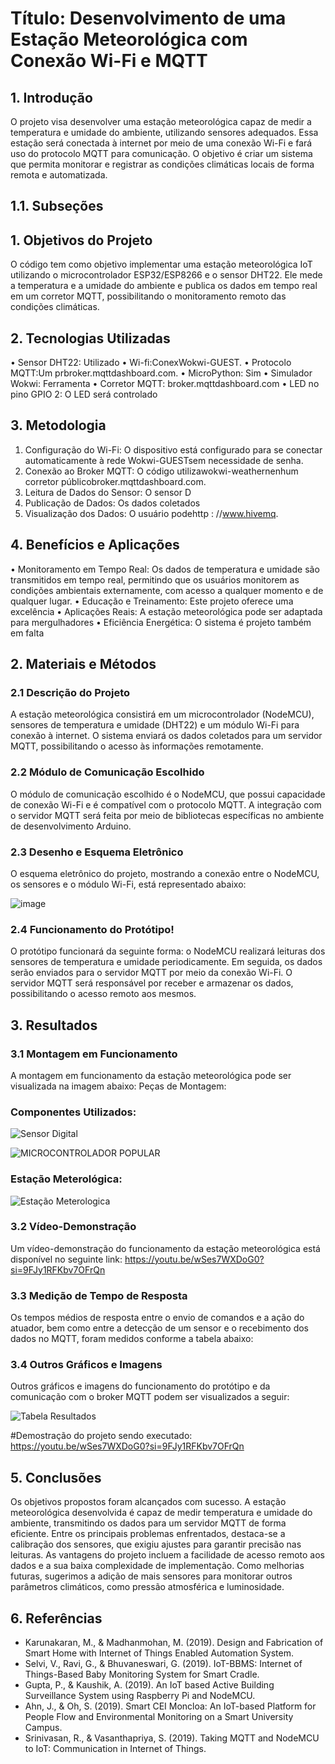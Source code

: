 # Título: Desenvolvimento de uma Estação Meteorológica com Conexão Wi-Fi e MQTT

## 1. Introdução
O projeto visa desenvolver uma estação meteorológica capaz de medir a temperatura e umidade do ambiente, utilizando sensores adequados. Essa estação será conectada à internet por meio de uma conexão Wi-Fi e fará uso do protocolo MQTT para comunicação. O objetivo é criar um sistema que permita monitorar e registrar as condições climáticas locais de forma remota e automatizada.
## 1.1.	Subseções
## 1. Objetivos do Projeto
O código tem como objetivo implementar uma estação meteorológica IoT utilizando o microcontrolador ESP32/ESP8266 e o sensor DHT22. Ele mede a temperatura e a umidade do ambiente e publica os dados em tempo real em um corretor MQTT, possibilitando o monitoramento remoto das condições climáticas.
## 2. Tecnologias Utilizadas
•	Sensor DHT22: Utilizado
•	Wi-fi:ConexWokwi-GUEST.
•	Protocolo MQTT:Um prbroker.mqttdashboard.com.
•	MicroPython: Sim
•	Simulador Wokwi: Ferramenta
•	Corretor MQTT:  broker.mqttdashboard.com
•	LED no pino GPIO 2: O LED será controlado

## 3. Metodologia
1.	Configuração do Wi-Fi:
O dispositivo está configurado para se conectar automaticamente à rede Wokwi-GUESTsem necessidade de senha.
2.	Conexão ao Broker MQTT:
O código utilizawokwi-weathernenhum corretor públicobroker.mqttdashboard.com.
3.	Leitura de Dados do Sensor:
O sensor D
4.	Publicação de Dados:
Os dados coletados
5.	Visualização dos Dados:
O usuário podehttp : //www.hivemq.

## 4. Benefícios e Aplicações
•	Monitoramento em Tempo Real:
Os dados de temperatura e umidade são transmitidos em tempo real, permitindo que os usuários monitorem as condições ambientais externamente, com acesso a qualquer momento e de qualquer lugar.
•	Educação e Treinamento:
Este projeto oferece uma excelência
•	Aplicações Reais:
A estação meteorológica pode ser adaptada para mergulhadores
•	Eficiência Energética:
O sistema é projeto também em falta



## 2. Materiais e Métodos
### 2.1 Descrição do Projeto
A estação meteorológica consistirá em um microcontrolador (NodeMCU), sensores de temperatura e umidade (DHT22) e um módulo Wi-Fi para conexão à internet. O sistema enviará os dados coletados para um servidor MQTT, possibilitando o acesso às informações remotamente.

### 2.2 Módulo de Comunicação Escolhido
O módulo de comunicação escolhido é o NodeMCU, que possui capacidade de conexão Wi-Fi e é compatível com o protocolo MQTT. A integração com o servidor MQTT será feita por meio de bibliotecas específicas no ambiente de desenvolvimento Arduino.

### 2.3 Desenho e Esquema Eletrônico
O esquema eletrônico do projeto, mostrando a conexão entre o NodeMCU, os sensores e o módulo Wi-Fi, está representado abaixo:


![image](https://github.com/BecaRebecaRe/estacao-meterologica/assets/132020428/4285dfdb-c5ef-46ec-9a67-5aad41fff555)



### 2.4 Funcionamento do Protótipo!
O protótipo funcionará da seguinte forma: o NodeMCU realizará leituras dos sensores de temperatura e umidade periodicamente. Em seguida, os dados serão enviados para o servidor MQTT por meio da conexão Wi-Fi. O servidor MQTT será responsável por receber e armazenar os dados, possibilitando o acesso remoto aos mesmos.

## 3. Resultados
### 3.1 Montagem em Funcionamento
A montagem em funcionamento da estação meteorológica pode ser visualizada na imagem abaixo:
Peças de Montagem:

### Componentes Utilizados:

![Sensor Digital ](https://github.com/BecaRebecaRe/estacao-meterologica/assets/132020428/e4a08404-c9d0-4ff7-8d78-265d663af494)

![MICROCONTROLADOR POPULAR ](https://github.com/BecaRebecaRe/estacao-meterologica/assets/132020428/e8f6c1b2-a7b1-4ae1-82a8-be485175abaf)

### Estação Meterológica:

![Estação Meterologica](https://github.com/BecaRebecaRe/estacao-meterologica/assets/132020428/5d00562a-ec4f-4f1f-bba0-1b213e334837)

### 3.2 Vídeo-Demonstração
Um vídeo-demonstração do funcionamento da estação meteorológica está disponível no seguinte link: https://youtu.be/wSes7WXDoG0?si=9FJy1RFKbv7OFrQn

### 3.3 Medição de Tempo de Resposta
Os tempos médios de resposta entre o envio de comandos e a ação do atuador, bem como entre a detecção de um sensor e o recebimento dos dados no MQTT, foram medidos conforme a tabela abaixo:

### 3.4 Outros Gráficos e Imagens
Outros gráficos e imagens do funcionamento do protótipo e da comunicação com o broker MQTT podem ser visualizados a seguir:

![Tabela Resultados](https://github.com/BecaRebecaRe/estacao-meterologica/assets/132020428/3e0dcb4e-71e1-4e53-803c-33455c756440)

#Demostração do projeto sendo executado:
https://youtu.be/wSes7WXDoG0?si=9FJy1RFKbv7OFrQn
## 5. Conclusões
Os objetivos propostos foram alcançados com sucesso. A estação meteorológica desenvolvida é capaz de medir temperatura e umidade do ambiente, transmitindo os dados para um servidor MQTT de forma eficiente. Entre os principais problemas enfrentados, destaca-se a calibração dos sensores, que exigiu ajustes para garantir precisão nas leituras. As vantagens do projeto incluem a facilidade de acesso remoto aos dados e a sua baixa complexidade de implementação. Como melhorias futuras, sugerimos a adição de mais sensores para monitorar outros parâmetros climáticos, como pressão atmosférica e luminosidade.

## 6. Referências
- Karunakaran, M., & Madhanmohan, M. (2019). Design and Fabrication of Smart Home with Internet of Things Enabled Automation System.
- Selvi, V., Ravi, G., & Bhuvaneswari, G. (2019). IoT-BBMS: Internet of Things-Based Baby Monitoring System for Smart Cradle.
- Gupta, P., & Kaushik, A. (2019). An IoT based Active Building Surveillance System using Raspberry Pi and NodeMCU.
- Ahn, J., & Oh, S. (2019). Smart CEI Moncloa: An IoT-based Platform for People Flow and Environmental Monitoring on a Smart University Campus.
- Srinivasan, R., & Vasanthapriya, S. (2019). Taking MQTT and NodeMCU to IoT: Communication in Internet of Things.
